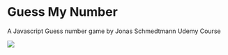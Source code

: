 # Guess My Number 

A Javascript Guess number game by Jonas Schmedtmann Udemy Course 

<img src="https://user-images.githubusercontent.com/88436030/144925735-474207a8-2779-4948-8e8d-017251c6947b.PNG" style="width= 400px"/>


